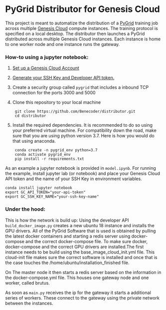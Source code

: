# PyGrid Distributor for Genesis Cloud


This project is meant to automatize the distribution of a <a href="https://github.com/OpenMined/PyGrid/">
PyGrid</a> training job across multiple <a href="https://compute.genesiscloud.com">Genesis Cloud</a> 
compute instances. The training protocol is specified on a local desktop. The distributor then launches
a PyGrid distributed across multiple Genesis Cloud instances. Each instance is home to one worker node and 
one instance runs the gateway.


### How-to using a jupyter notebook:

1. <a href="https://support.genesiscloud.com/support/solutions/articles/47001101437-first-steps-connecting-to-a-linux-instance-with-gpus">
     Set up a Genesis Cloud Account</a>
1. <a href="https://account.genesiscloud.com/dashboard/security">Generate your SSH Key and Developer
     API token.</a>
1. Create a security group called <code>pygrid</code> that includes a inbound TCP connection for the 
     ports 3000 and 5000
1. Clone this repository to your local machine 

        git clone https://github.com/Benecoder/distributor.git
        cd distributor
      
1. Install the required dependencies. It is recommended to do so using your preferred virtual machine.
For compatibility down the road, make sure that you are using python version 3.7.
Here is how you would do that using anaconda.

        conda create -n pygrid_env python=3.7
        conda activate pygrid_env
        pip install -r requirements.txt

As an example a jupyter notebook is provided in <code>model.ipynb</code>.
For running the example, install jupyter lab (or notebook) and place your Genesis Cloud API token and the name of your SSH Key in environment variables.

    conda install jupyter notebook
    export GC_API_TOKEN="your-api-token"
    export GC_SSH_KEY_NAME="your-ssh-key-name"


###    Under the hood:


This is how the network is build up: Using the developer API <code>build_docker_image.py</code> creates
a new ubuntu 18 instance and installs the GPU drivers. All of the PyGrid Software that is used is 
obtained by pulling the latest docker containers and starting a redis server using docker-compose 
and the correct docker-compose file. To make sure docker, docker-compose and the correct GPU drivers 
are installed.The first instance needs to be build using the base_image_cloud_init.yml file. This 
cloud-init file makes sure the correct software is installed and once that is the case touches the
 /home/ubuntu/installation_finished file. 

On The master node it then starts a redis server based on the information in the docker-compose.yml file.
This houses one gateway node and one worker, called brutus. 

As soon as <code>main.py</code> receives the ip for the gateway it starts a additional series of workers.
These connect to the gateway using the private network between the instances.
